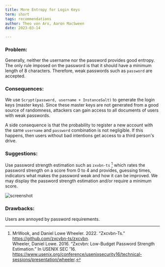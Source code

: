```yaml
---
title: More Entropy for Login Keys
term: short
tags: recommendations
author: Theo von Arx, Aaron MacSween
date: 2023-03-14

---
```


### Problem:

Generally, neither the username nor the password provides good entropy.
The only rule imposed on the password is that it should have a minimum
length of 8 characters. Therefore, weak passwords such as `password` are
accepted.

### Consequences:

We use `Scrypt(password, username + InstanceSalt)` to generate the login
keys (master keys). Since these master keys are not generated from a
good source of randomness, attackers can gain access to all documents of
users with weak passwords.

A side consequence is that the probability to register a new account
with the same `username` and `password` combination is not negligible.
If this happens, then users without bad intentions get access to a third
person's drive.

### Suggestions:

Use password strength estimation such as
`zxvbn-ts` [^1] which rates the password strength
on a score from 0 to 4 and provides, guessing times, indicators what
makes the password weak and how it can be improved. We may
display the password strength estimation and/or require a minimum score.

<!-- XXX check image and caption are displayed properly -->

![screenshot](/_assets/zxvbn.png "The library `zxvbn-ts` provides a score, guess times, warnings, and
suggestions.")

### Drawbacks:

Users are annoyed by password requirements.


[^1]: MrWook, and Daniel Lowe Wheeler. 2022. “Zxcvbn-Ts.” https://github.com/zxcvbn-ts/zxcvbn.  
Wheeler, Daniel Lowe. 2016. “Zxcvbn: Low-Budget Password Strength Estimation.” In USENIX SEC ’16. https://www.usenix.org/conference/usenixsecurity16/technical-sessions/presentation/wheeler.